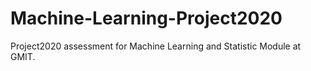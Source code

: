 # Machine-Learning-Project2020
Project2020 assessment for Machine Learning and Statistic Module at GMIT.
